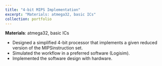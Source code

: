 ```yaml
---
title: "4-bit MIPS Implementation"
excerpt: "Materials: atmega32, basic ICs"
collection: portfolio
---
```


**Materials**: atmega32, basic ICs

- Designed a simplified 4-bit processor that implements a given reduced version of the MIPSinstruction set.
- Simulated the workflow in a preferred software (Logisim).
- Implemented the software design with hardware.

